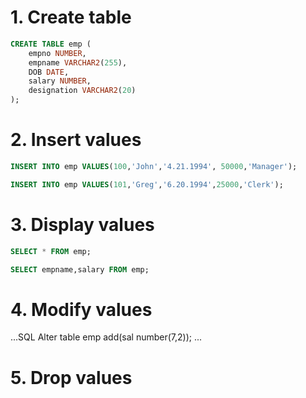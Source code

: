 # 1. Create table
```SQL
CREATE TABLE emp (
    empno NUMBER,
    empname VARCHAR2(255), 
    DOB DATE,
    salary NUMBER, 
    designation VARCHAR2(20)
);
```

# 2. Insert values
```SQL
INSERT INTO emp VALUES(100,'John','4.21.1994', 50000,'Manager');
```
```SQL
INSERT INTO emp VALUES(101,'Greg','6.20.1994',25000,'Clerk');
```

# 3. Display values
```SQL
SELECT * FROM emp;
```
```SQL
SELECT empname,salary FROM emp;
```
# 4. Modify values
...SQL
Alter table emp add(sal number(7,2));
...
# 5. Drop values
